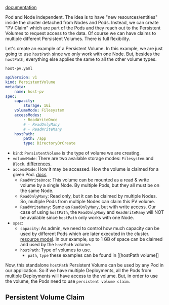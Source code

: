 [documentation](https://kubernetes.io/docs/concepts/storage/persistent-volumes/)

Pod and Node independent. The idea is to have "new resources/entities" inside the cluster detached from Nodes and Pods. Instead, we can create "PV Claim" which are part of the Pods and they reach out to the Persistent Volumes to request access to the data. Of course we can have claims to multiple different Persistent Volumes. There is full flexibility.

Let's create an example of a Persistent Volume. In this example, we are just going to use `hostPath` since we only work with one Node. But, besides the `hostPath`, everything else applies the same to all the other volume types.

`host-pv.yaml`
```yaml
apiVersion: v1
kind: PersistentVolume
metadata:
	name: host-pv
spec:
	capacity:
		storage: 1Gi
	volumeMode: Filesystem
	accessModes:
		- ReadWriteOnce
		# - ReadOnlyMany
		# - ReadWriteMany
	hostPath:
		path: /app
		type: DirectoryOrCreate
```

- `kind`: `PersistentVolume` is the type of volume we are creating.
- `volumeMode`: There are two available storage modes: `Filesystem` and `Block`. [differences](https://www.computerweekly.com/feature/Storage-pros-and-cons-Block-vs-file-vs-object-storage).
- `accessMode`: How it may be accessed. How the volume is claimed for a given Pod. [docs](https://kubernetes.io/docs/concepts/storage/persistent-volumes/#access-modes)
	- `ReadWriteOnce`: This volume can be mounted as a read & write volume by a single Node. By multiple Pods, but they all must be on the same Node.
	- `ReadOnlyMany`: Read only, but it can be claimed by multiple Nodes. So, multiple Pods from multiple Nodes can claim this PV volume.
	- `ReadWriteMany`: Same as `ReadOnlyMany`, but with write access.
	Our case of using `hostPath`, the `ReadOnlyMany` and `ReadWriteMany` will NOT be available since `hostPath` only works with one Node.
- `spec`:
	- `capacity`: As admin, we need to control how much capacity can be used by different Pods which are later executed in the cluster. [resource model](https://github.com/kubernetes/design-proposals-archive/blob/main/scheduling/resources.md#resource-specifications). In our example, up to 1 GB of space can be claimed and used by the `hostPath` volume.
	- `hostPath`: Type of volumes to use.
		- `path`, `type` these examples can be found in [[hostPath volume]]

Now, this standalone `hostPath` Persistent Volume can be used by any Pod in our application. So if we have multiple Deployments, all the Pods from multiple Deployments will have access to the volume.
But, in order to use the volume, the Pods need to use `persistent volume claim`.

## Persistent Volume Claim


